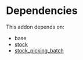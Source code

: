 # Dependencies

This addon depends on:

- base
- [stock](../../odoo-bringout-oca-ocb-stock)
- [stock_picking_batch](../../odoo-bringout-oca-ocb-stock_picking_batch)

